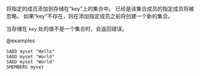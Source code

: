 将指定的成员添加到存储在“key”上的集合中。
已经是该集合成员的指定成员将被忽略。
如果“key”不存在，则在添加指定成员之前将创建一个新的集合。

当存储在 `key` 处的值不是一个集合时，会返回错误。

@examples

```cli
SADD myset "Hello"
SADD myset "World"
SADD myset "World"
SMEMBERS myset
```

